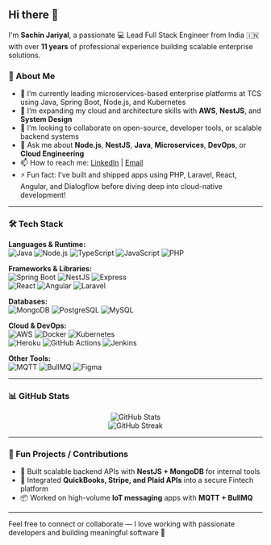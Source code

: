## Hi there 👋

<!--
**sachin-jariyal/sachin-jariyal** is a ✨ _special_ ✨ repository because its `README.md` (this file) appears on your GitHub profile.
-->

I'm **Sachin Jariyal**, a passionate 💻 Lead Full Stack Engineer from India 🇮🇳 with over **11 years** of professional experience building scalable enterprise solutions.

### 🚀 About Me
- 🔭 I’m currently leading microservices-based enterprise platforms at TCS using Java, Spring Boot, Node.js, and Kubernetes
- 🌱 I’m expanding my cloud and architecture skills with **AWS**, **NestJS**, and **System Design**
- 👯 I’m looking to collaborate on open-source, developer tools, or scalable backend systems
- 💬 Ask me about **Node.js**, **NestJS**, **Java**, **Microservices**, **DevOps**, or **Cloud Engineering**
- 📫 How to reach me: [LinkedIn](https://linkedin.com/in/sachin-jariyal) | [Email](mailto:sachinjariyal9@gmail.com)
- ⚡ Fun fact: I’ve built and shipped apps using PHP, Laravel, React, Angular, and Dialogflow before diving deep into cloud-native development!

---

### 🛠️ Tech Stack

**Languages & Runtime:**  
![Java](https://img.shields.io/badge/Java-blue?logo=java&logoColor=white) ![Node.js](https://img.shields.io/badge/Node.js-339933?logo=node.js&logoColor=white) ![TypeScript](https://img.shields.io/badge/TypeScript-007ACC?logo=typescript&logoColor=white) ![JavaScript](https://img.shields.io/badge/JavaScript-F7DF1E?logo=javascript&logoColor=black) ![PHP](https://img.shields.io/badge/PHP-777BB4?logo=php&logoColor=white)

**Frameworks & Libraries:**  
![Spring Boot](https://img.shields.io/badge/Spring_Boot-6DB33F?logo=spring&logoColor=white) ![NestJS](https://img.shields.io/badge/NestJS-E0234E?logo=nestjs&logoColor=white) ![Express](https://img.shields.io/badge/Express.js-000000?logo=express&logoColor=white)  
![React](https://img.shields.io/badge/React-61DAFB?logo=react&logoColor=black) ![Angular](https://img.shields.io/badge/Angular-DD0031?logo=angular&logoColor=white) ![Laravel](https://img.shields.io/badge/Laravel-FF2D20?logo=laravel&logoColor=white)

**Databases:**  
![MongoDB](https://img.shields.io/badge/MongoDB-47A248?logo=mongodb&logoColor=white) ![PostgreSQL](https://img.shields.io/badge/PostgreSQL-336791?logo=postgresql&logoColor=white) ![MySQL](https://img.shields.io/badge/MySQL-4479A1?logo=mysql&logoColor=white)

**Cloud & DevOps:**  
![AWS](https://img.shields.io/badge/AWS-232F3E?logo=amazonaws&logoColor=white) ![Docker](https://img.shields.io/badge/Docker-2496ED?logo=docker&logoColor=white) ![Kubernetes](https://img.shields.io/badge/Kubernetes-326CE5?logo=kubernetes&logoColor=white)  
![Heroku](https://img.shields.io/badge/Heroku-430098?logo=heroku&logoColor=white) ![GitHub Actions](https://img.shields.io/badge/GitHub_Actions-2088FF?logo=githubactions&logoColor=white) ![Jenkins](https://img.shields.io/badge/Jenkins-D24939?logo=jenkins&logoColor=white)

**Other Tools:**  
![MQTT](https://img.shields.io/badge/MQTT-660066?logo=iot&logoColor=white) ![BullMQ](https://img.shields.io/badge/BullMQ-DD0000?logo=nodedotjs&logoColor=white) ![Figma](https://img.shields.io/badge/Figma-F24E1E?logo=figma&logoColor=white)

---

### 📊 GitHub Stats

<p align="center">
  <img src="https://github-readme-stats.vercel.app/api?username=sachin-jariyal&show_icons=true&theme=tokyonight" alt="GitHub Stats" />
  <br />
  <img src="https://github-readme-streak-stats.herokuapp.com?user=sachin-jariyal&theme=tokyonight" alt="GitHub Streak" />
</p>

---

### 🧠 Fun Projects / Contributions
- 🔧 Built scalable backend APIs with **NestJS + MongoDB** for internal tools
- 🧾 Integrated **QuickBooks, Stripe, and Plaid APIs** into a secure Fintech platform
- 📦 Worked on high-volume **IoT messaging** apps with **MQTT + BullMQ**

---

Feel free to connect or collaborate — I love working with passionate developers and building meaningful software 🚀
